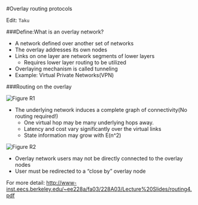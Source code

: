 #Overlay routing protocols


Edit: `Taku`

###Define:What is an overlay network?
* A network defined over another set of networks
* The overlay addresses its own nodes
* Links on one layer are network segments of lower
layers     
   * Requires lower layer routing to be utilized
* Overlaying mechanism is called tunneling
* Example: Virtual Private Networks(VPN)

###Routing on the overlay

![Figure R1](img/R1.png)
* The underlying network induces a complete graph of connectivity(No routing required!)
    * One virtual hop may be many underlying hops away.
    * Latency and cost vary significantly over the virtual links
    * State information may grow with E(n^2)

![Figure R2](img/R2.png)    
* Overlay network users may not be directly connected to the overlay nodes
* User must be redirected to a “close by” overlay node


For more detail:
http://www-inst.eecs.berkeley.edu/~ee228a/fa03/228A03/Lecture%20Slides/routing4.pdf